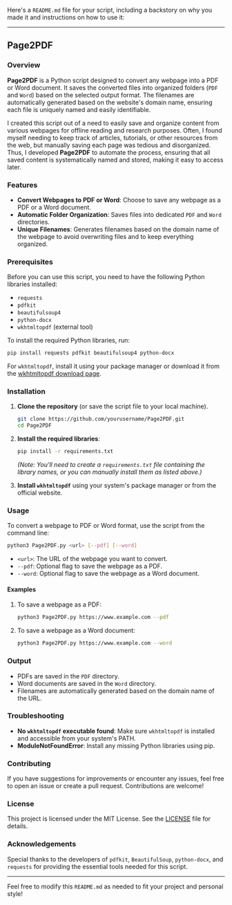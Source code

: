 Here's a `README.md` file for your script, including a backstory on why you made it and instructions on how to use it:

---

## Page2PDF

### Overview

**Page2PDF** is a Python script designed to convert any webpage into a PDF or Word document. It saves the converted files into organized folders (`PDF` and `Word`) based on the selected output format. The filenames are automatically generated based on the website's domain name, ensuring each file is uniquely named and easily identifiable.

I created this script out of a need to easily save and organize content from various webpages for offline reading and research purposes. Often, I found myself needing to keep track of articles, tutorials, or other resources from the web, but manually saving each page was tedious and disorganized. Thus, I developed **Page2PDF** to automate the process, ensuring that all saved content is systematically named and stored, making it easy to access later.

### Features

- **Convert Webpages to PDF or Word**: Choose to save any webpage as a PDF or a Word document.
- **Automatic Folder Organization**: Saves files into dedicated `PDF` and `Word` directories.
- **Unique Filenames**: Generates filenames based on the domain name of the webpage to avoid overwriting files and to keep everything organized.

### Prerequisites

Before you can use this script, you need to have the following Python libraries installed:

- `requests`
- `pdfkit`
- `beautifulsoup4`
- `python-docx`
- `wkhtmltopdf` (external tool)

To install the required Python libraries, run:

```bash
pip install requests pdfkit beautifulsoup4 python-docx
```

For `wkhtmltopdf`, install it using your package manager or download it from the [wkhtmltopdf download page](https://wkhtmltopdf.org/downloads.html).

### Installation

1. **Clone the repository** (or save the script file to your local machine).
   
   ```bash
   git clone https://github.com/yourusername/Page2PDF.git
   cd Page2PDF
   ```

2. **Install the required libraries**:

   ```bash
   pip install -r requirements.txt
   ```

   *(Note: You'll need to create a `requirements.txt` file containing the library names, or you can manually install them as listed above.)*

3. **Install `wkhtmltopdf`** using your system's package manager or from the official website.

### Usage

To convert a webpage to PDF or Word format, use the script from the command line:

```bash
python3 Page2PDF.py <url> [--pdf] [--word]
```

- `<url>`: The URL of the webpage you want to convert.
- `--pdf`: Optional flag to save the webpage as a PDF.
- `--word`: Optional flag to save the webpage as a Word document.

#### Examples

1. To save a webpage as a PDF:

   ```bash
   python3 Page2PDF.py https://www.example.com --pdf
   ```

2. To save a webpage as a Word document:

   ```bash
   python3 Page2PDF.py https://www.example.com --word
   ```

### Output

- PDFs are saved in the `PDF` directory.
- Word documents are saved in the `Word` directory.
- Filenames are automatically generated based on the domain name of the URL.

### Troubleshooting

- **No `wkhtmltopdf` executable found**: Make sure `wkhtmltopdf` is installed and accessible from your system's PATH.
- **ModuleNotFoundError**: Install any missing Python libraries using pip.

### Contributing

If you have suggestions for improvements or encounter any issues, feel free to open an issue or create a pull request. Contributions are welcome!

### License

This project is licensed under the MIT License. See the [LICENSE](LICENSE) file for details.

### Acknowledgements

Special thanks to the developers of `pdfkit`, `BeautifulSoup`, `python-docx`, and `requests` for providing the essential tools needed for this script.

---

Feel free to modify this `README.md` as needed to fit your project and personal style!
